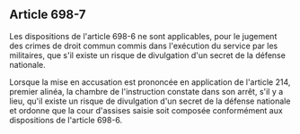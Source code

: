 Article 698-7
----
Les dispositions de l'article 698-6 ne sont applicables, pour le jugement des
crimes de droit commun commis dans l'exécution du service par les militaires,
que s'il existe un risque de divulgation d'un secret de la défense nationale.

Lorsque la mise en accusation est prononcée en application de l'article 214,
premier alinéa, la chambre de l'instruction constate dans son arrêt, s'il y a
lieu, qu'il existe un risque de divulgation d'un secret de la défense nationale
et ordonne que la cour d'assises saisie soit composée conformément aux
dispositions de l'article 698-6.
